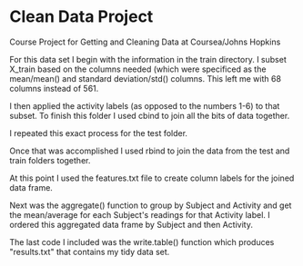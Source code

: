 Clean Data Project
==================

Course Project for Getting and Cleaning Data at Coursea/Johns Hopkins

For this data set I begin with the information in the train directory. I subset X_train based on the columns needed (which were specificed as the mean/mean() and standard deviation/std() columns. This left me with 68 columns instead of 561. 

I then applied the activity labels (as opposed to the numbers 1-6) to that subset. To finish this folder I used cbind to join all the bits of data together. 

I repeated this exact process for the test folder. 

Once that was accomplished I used rbind to join the data from the test and train folders together. 

At this point I used the features.txt file to create column labels for the joined data frame. 

Next was the aggregate() function to group by Subject and Activity and get the mean/average for each Subject's readings for that Activity label. I ordered this aggregated data frame by Subject and then Activity. 

The last code I included was the write.table() function which produces "results.txt" that contains my tidy data set. 

